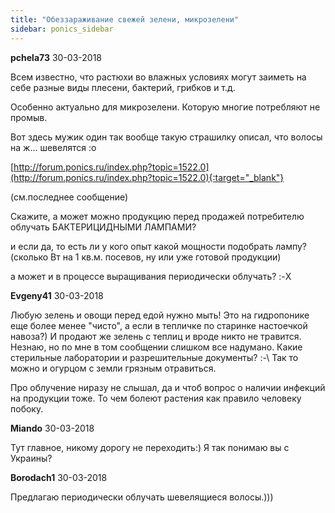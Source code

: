 ```yaml
---
title: "Обеззараживание свежей зелени, микрозелени"
sidebar: ponics_sidebar
---
```


**pchela73** 30-03-2018

Всем известно, что растюхи во влажных условиях могут заиметь на себе разные виды плесени, бактерий, грибков и т.д. 

Особенно актуально для микрозелени. Которую многие потребляют не промыв.

Вот здесь мужик один так вообще такую страшилку описал, что волосы на ж... шевелятся :o

[http://forum.ponics.ru/index.php?topic=1522.0](http://forum.ponics.ru/index.php?topic=1522.0){:target="_blank"}

(см.последнее сообщение)

Скажите, а может можно продукцию перед продажей потребителю облучать БАКТЕРИЦИДНЫМИ ЛАМПАМИ?

и если да, то есть ли у кого опыт какой мощности подобрать лампу? (сколько Вт на 1 кв.м. посевов, ну или уже готовой продукции)

а может и в процессе выращивания периодически облучать? :-X


**Evgeny41** 30-03-2018

Любую зелень и овощи перед едой нужно мыть! Это на гидропонике еще более менее "чисто", а если в тепличке по старинке настоечкой навоза?) И продают же зелень с теплиц и вроде никто не травится. Незнаю, но по мне в том сообщении слишком все надумано. Какие стерильные лаборатории и разрешительные документы? :-\ Так то можно и огурцом с земли грязным отравиться.

Про облучение ниразу не слышал, да и чтоб вопрос о наличии инфекций на продукции тоже. То чем болеют растения как правило человеку побоку. 


**Miando** 30-03-2018

Тут главное, никому дорогу не переходить:) Я так понимаю вы с Украины? 


**Borodach1** 30-03-2018

Предлагаю периодически облучать шевелящиеся волосы.))) 


